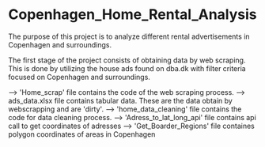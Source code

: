 # Copenhagen_Home_Rental_Analysis
The purpose of this project is to analyze different rental advertisements in Copenhagen and surroundings. 

The first stage of the project consists of obtaining data by web scraping. This is done by utilizing the house ads found 
on dba.dk with filter criteria focused on Copenhagen and surroundings. 

--> 'Home_scrap' file contains the code of the web scraping process.
--> ads_data.xlsx file contains tabular data. These are the data obtain by webscrapping and are 'dirty'.
--> 'home_data_cleaning' file contains the code for data cleaning process.
--> 'Adress_to_lat_long_api' file contains api call to get coordinates of adresses
--> 'Get_Boarder_Regions' file containes polygon coordinates of areas in Copenhagen